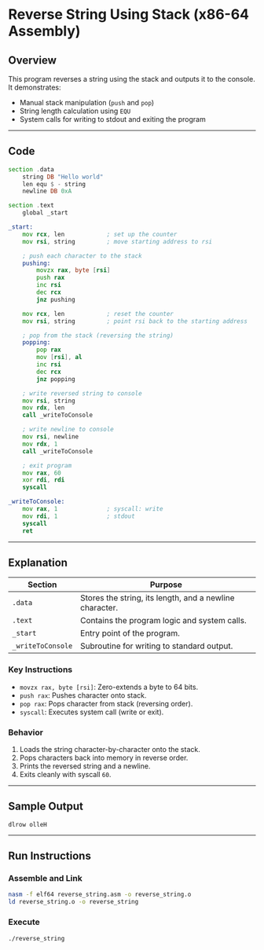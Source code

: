 # Reverse String Using Stack (x86-64 Assembly)

## Overview
This program reverses a string using the stack and outputs it to the console.  
It demonstrates:
- Manual stack manipulation (`push` and `pop`)
- String length calculation using `EQU`
- System calls for writing to stdout and exiting the program

---

## Code

```asm
section .data
    string DB "Hello world"
    len equ $ - string
    newline DB 0xA

section .text
    global _start

_start:
    mov rcx, len            ; set up the counter
    mov rsi, string         ; move starting address to rsi

    ; push each character to the stack
    pushing:
        movzx rax, byte [rsi]
        push rax
        inc rsi
        dec rcx
        jnz pushing

    mov rcx, len            ; reset the counter
    mov rsi, string         ; point rsi back to the starting address

    ; pop from the stack (reversing the string)
    popping:
        pop rax
        mov [rsi], al
        inc rsi
        dec rcx
        jnz popping

    ; write reversed string to console
    mov rsi, string
    mov rdx, len
    call _writeToConsole

    ; write newline to console
    mov rsi, newline
    mov rdx, 1
    call _writeToConsole

    ; exit program
    mov rax, 60
    xor rdi, rdi
    syscall

_writeToConsole:
    mov rax, 1              ; syscall: write
    mov rdi, 1              ; stdout
    syscall
    ret
```

---

## Explanation

| Section | Purpose |
|----------|----------|
| `.data` | Stores the string, its length, and a newline character. |
| `.text` | Contains the program logic and system calls. |
| `_start` | Entry point of the program. |
| `_writeToConsole` | Subroutine for writing to standard output. |

### Key Instructions
- `movzx rax, byte [rsi]`: Zero-extends a byte to 64 bits.
- `push rax`: Pushes character onto stack.
- `pop rax`: Pops character from stack (reversing order).
- `syscall`: Executes system call (write or exit).

### Behavior
1. Loads the string character-by-character onto the stack.
2. Pops characters back into memory in reverse order.
3. Prints the reversed string and a newline.
4. Exits cleanly with syscall `60`.

---

## Sample Output

```
dlrow olleH
```

---

## Run Instructions

### Assemble and Link
```bash
nasm -f elf64 reverse_string.asm -o reverse_string.o
ld reverse_string.o -o reverse_string
```

### Execute
```bash
./reverse_string
```
